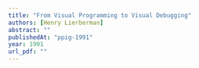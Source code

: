 ```yaml
---
title: "From Visual Programming to Visual Debugging"
authors: [Henry Lierberman]
abstract: ""
publishedAt: "ppig-1991"
year: 1991
url_pdf: ""
---
```

